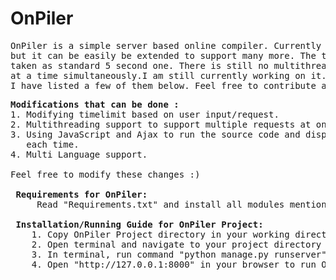 # OnPiler
<pre>
OnPiler is a simple server based online compiler. Currently it supports only two languages (C and C++),
but it can be easily be extended to support many more. The time limit of running the source code is also 
taken as standard 5 second one. There is still no multithreading support to support multiple server requests 
at a time simultaneously.I am still currently working on it. There are still many modifications that can be done on it. 
I have listed a few of them below. Feel free to contribute anytime you like.
</pre>
<pre>
<b>Modifications that can be done : </b>
1. Modifying timelimit based on user input/request.
2. Multithreading support to support multiple requests at one time.
3. Using JavaScript and Ajax to run the source code and display output . dynamically rathar than Post requesting through form 
   each time.
4. Multi Language support. 

Feel free to modify these changes :)

<b> Requirements for OnPiler: </b>
     Read "Requirements.txt" and install all modules mentioned in it.

<b> Installation/Running Guide for OnPiler Project: </b>
    1. Copy OnPiler Project directory in your working directory.
    2. Open terminal and navigate to your project directory in terminal.
    3. In terminal, run command "python manage.py runserver" .
    4. Open "http://127.0.0.1:8000" in your browser to run OnPiler.

</pre>
